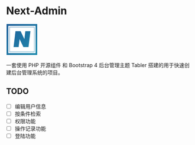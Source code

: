 # Next-Admin

![Next-Admin Logo](/public//assets/images/brand/logo.png "Next-Admin Logo")

一套使用 PHP 开源组件 和 Bootstrap 4 后台管理主题 Tabler 搭建的用于快速创建后台管理系统的项目。

## TODO

- [ ] 编辑用户信息
- [ ] 按条件检索
- [ ] 权限功能
- [ ] 操作记录功能
- [ ] 登陆功能